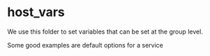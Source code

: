 host_vars
==========
We use this folder to set variables that can be set at the group level.

Some good examples are default options for a service
